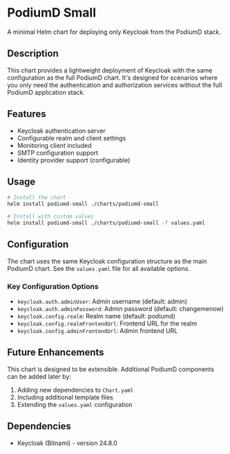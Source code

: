 # PodiumD Small

A minimal Helm chart for deploying only Keycloak from the PodiumD stack.

## Description

This chart provides a lightweight deployment of Keycloak with the same configuration as the full PodiumD chart. It's designed for scenarios where you only need the authentication and authorization services without the full PodiumD application stack.

## Features

- Keycloak authentication server
- Configurable realm and client settings
- Monitoring client included
- SMTP configuration support
- Identity provider support (configurable)

## Usage

```bash
# Install the chart
helm install podiumd-small ./charts/podiumd-small

# Install with custom values
helm install podiumd-small ./charts/podiumd-small -f values.yaml
```

## Configuration

The chart uses the same Keycloak configuration structure as the main PodiumD chart. See the `values.yaml` file for all available options.

### Key Configuration Options

- `keycloak.auth.adminUser`: Admin username (default: admin)
- `keycloak.auth.adminPassword`: Admin password (default: changemenow)
- `keycloak.config.realm`: Realm name (default: podiumd)
- `keycloak.config.realmFrontendUrl`: Frontend URL for the realm
- `keycloak.config.adminFrontendUrl`: Admin frontend URL

## Future Enhancements

This chart is designed to be extensible. Additional PodiumD components can be added later by:

1. Adding new dependencies to `Chart.yaml`
2. Including additional template files
3. Extending the `values.yaml` configuration

## Dependencies

- Keycloak (Bitnami) - version 24.8.0
